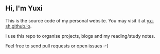 ## Hi, I'm Yuxi

This is the source code of my personal website. You may visit it at [yx-sh.github.io](https://www.yx-sh.github.io).

I use this repo to organise projects, blogs and my reading/study notes.

Feel free to send pull requests or open issues :-)
